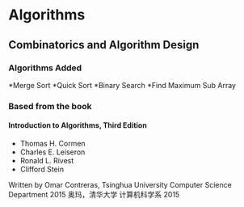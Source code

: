 # Algorithms

## Combinatorics and Algorithm Design ##

### Algorithms Added ###
*Merge Sort
*Quick Sort
*Binary Search
*Find Maximum Sub Array

### Based from the book ###
#### Introduction to Algorithms, Third Edition ####
* Thomas H. Cormen
* Charles E. Leiseron
* Ronald L. Rivest
* Clifford Stein

Written by 
Omar Contreras, Tsinghua University Computer Science Department 2015
奥玛，清华大学 计算机科学系 2015
